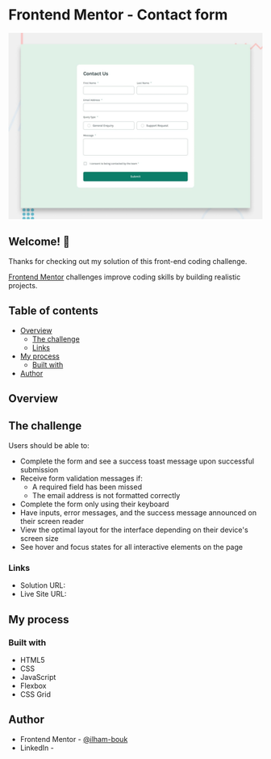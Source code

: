 # Frontend Mentor - Contact form

![Design preview for the Contact form coding challenge](./design/desktop-preview.jpg)

## Welcome! 👋

Thanks for checking out my solution of this front-end coding challenge.

[Frontend Mentor](https://www.frontendmentor.io) challenges improve coding skills by building realistic projects.


## Table of contents

- [Overview](#overview)
  - [The challenge](#the-challenge)
  - [Links](#links)
- [My process](#my-process)
  - [Built with](#built-with)
- [Author](#author)

## Overview

## The challenge

Users should be able to: 

- Complete the form and see a success toast message upon successful submission
- Receive form validation messages if:
  - A required field has been missed
  - The email address is not formatted correctly
- Complete the form only using their keyboard
- Have inputs, error messages, and the success message announced on their screen reader
- View the optimal layout for the interface depending on their device's screen size
- See hover and focus states for all interactive elements on the page

### Links

- Solution URL: 
- Live Site URL: 

## My process

### Built with

- HTML5
- CSS
- JavaScript
- Flexbox
- CSS Grid

## Author

- Frontend Mentor - [@ilham-bouk](https://www.frontendmentor.io/profile/ilham-bouk)
- LinkedIn -
